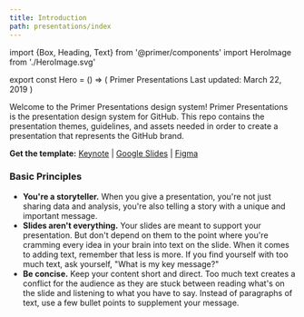 ```yaml
---
title: Introduction
path: presentations/index
---
```


import {Box, Heading, Text} from '@primer/components'
import HeroImage from './HeroImage.svg'


export const Hero = () => (
  <Box bg="black">
    <Box maxWidth={1012} p={6} mx="auto" mb={3}>
      <Box mt={4} mb={4}>
        <Heading color="blue.4" fontSize={7} pb={3} m={0}>
          Primer Presentations
        </Heading>
        <Text as="div" color="blue.2" fontSize={2} mb={4}>
          Last updated: March 22, 2019
        </Text>
        <Box maxWidth={1012}><HeroImage/></Box>
      </Box>
    </Box>
  </Box>
)

Welcome to the Primer Presentations design system! Primer Presentations is the presentation design system for GitHub. This repo contains the presentation themes, guidelines, and assets needed in order to create a presentation that represents the GitHub brand.

**Get the template:** [Keynote](https://primer.style/presentations/docs/presentation-formats#keynote) | [Google Slides](https://primer.style/presentations/docs/presentation-formats#google-slides) | [Figma](https://primer.style/presentations/docs/presentation-formats#figma)

### Basic Principles
- **You're a storyteller.** When you give a presentation, you're not just sharing data and analysis, you're also telling a story with a unique and important message.
- **Slides aren't everything.** Your slides are meant to support your presentation. But don't depend on them to the point where you're cramming every idea in your brain into text on the slide. When it comes to adding text, remember that less is more. If you find yourself with too much text, ask yourself, "What is my key message?"
- **Be concise.** Keep your content short and direct. Too much text creates a conflict for the audience as they are stuck between reading what's on the slide and listening to what you have to say. Instead of paragraphs of text, use a few bullet points to supplement your message.
